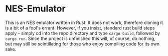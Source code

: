 # NES-Emulator
This is an NES emulator written in Rust. It does not work, therefore cloning it is a bit of a fool's errant. However, if you insist, standard rust build steps apply - simply cd into the repo directory and type `cargo build`, followed by `cargo run`. Since the project is unfinished this will, of course, do nothing, but may still be scintillating for those who enjoy compiling code for its own sake. 

